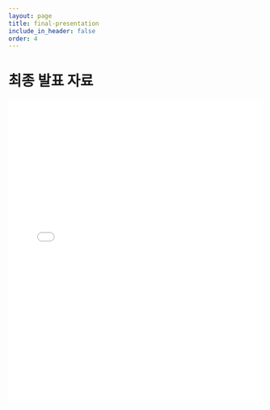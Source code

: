 ```yaml
---
layout: page
title: final-presentation
include_in_header: false
order: 4
---
```


<h1> 최종 발표 자료 </h1>

<embed src="../assets/files/캡스톤%20디자인_최종%20발표.pdf" width="100%" height="600" type="application/pdf">
